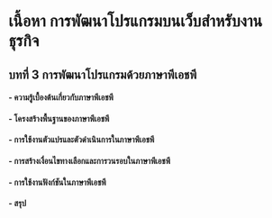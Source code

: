 # เนื้อหา การพัฒนาโปรแกรมบนเว็บสำหรับงานธุรกิจ
## บทที่ 3 การพัฒนาโปรแกรมด้วยภาษาพีเอชพี	
#### - ความรู้เบื้องต้นเกี่ยวกับภาษาพีเอชพี
#### - โครงสร้างพื้นฐานของภาษาพีเอชพี
#### - การใช้งานตัวแปรและตัวดำเนินการในภาษาพีเอชพี
#### - การสร้างเงื่อนไขทางเลือกและการวนรอบในภาษาพีเอชพี
#### - การใช้งานฟังก์ชันในภาษาพีเอชพี
#### - สรุป